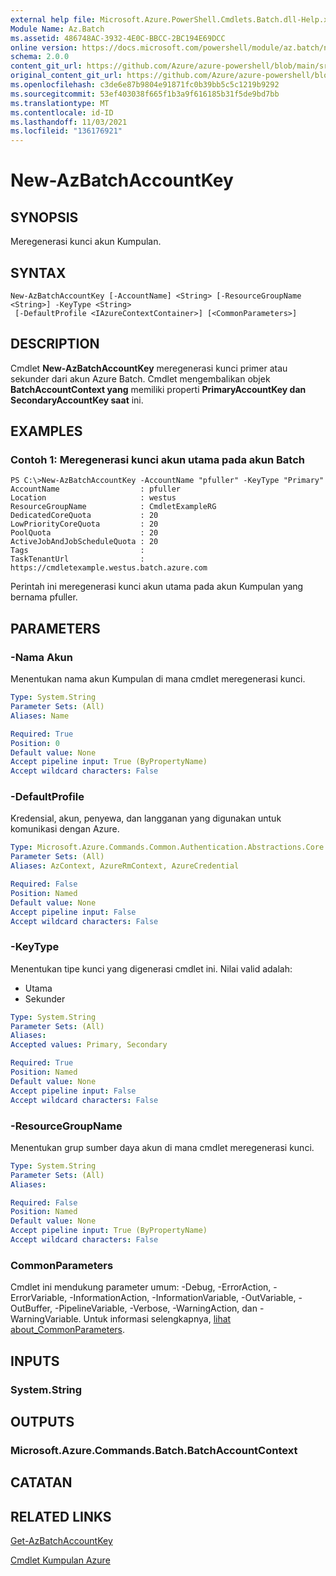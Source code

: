 ```yaml
---
external help file: Microsoft.Azure.PowerShell.Cmdlets.Batch.dll-Help.xml
Module Name: Az.Batch
ms.assetid: 486748AC-3932-4E0C-BBCC-2BC194E69DCC
online version: https://docs.microsoft.com/powershell/module/az.batch/new-azbatchaccountkey
schema: 2.0.0
content_git_url: https://github.com/Azure/azure-powershell/blob/main/src/Batch/Batch/help/New-AzBatchAccountKey.md
original_content_git_url: https://github.com/Azure/azure-powershell/blob/main/src/Batch/Batch/help/New-AzBatchAccountKey.md
ms.openlocfilehash: c3de6e87b9804e91871fc0b39bb5c5c1219b9292
ms.sourcegitcommit: 53ef403038f665f1b3a9f616185b31f5de9bd7bb
ms.translationtype: MT
ms.contentlocale: id-ID
ms.lasthandoff: 11/03/2021
ms.locfileid: "136176921"
---
```

# New-AzBatchAccountKey

## SYNOPSIS
Meregenerasi kunci akun Kumpulan.

## SYNTAX

```
New-AzBatchAccountKey [-AccountName] <String> [-ResourceGroupName <String>] -KeyType <String>
 [-DefaultProfile <IAzureContextContainer>] [<CommonParameters>]
```

## DESCRIPTION
Cmdlet **New-AzBatchAccountKey** meregenerasi kunci primer atau sekunder dari akun Azure Batch.
Cmdlet mengembalikan objek **BatchAccountContext yang** memiliki properti **PrimaryAccountKey dan** **SecondaryAccountKey saat** ini.

## EXAMPLES

### Contoh 1: Meregenerasi kunci akun utama pada akun Batch
```
PS C:\>New-AzBatchAccountKey -AccountName "pfuller" -KeyType "Primary"
AccountName                  : pfuller
Location                     : westus
ResourceGroupName            : CmdletExampleRG
DedicatedCoreQuota           : 20
LowPriorityCoreQuota         : 20
PoolQuota                    : 20
ActiveJobAndJobScheduleQuota : 20
Tags                         :
TaskTenantUrl                : https://cmdletexample.westus.batch.azure.com
```

Perintah ini meregenerasi kunci akun utama pada akun Kumpulan yang bernama pfuller.

## PARAMETERS

### -Nama Akun
Menentukan nama akun Kumpulan di mana cmdlet meregenerasi kunci.

```yaml
Type: System.String
Parameter Sets: (All)
Aliases: Name

Required: True
Position: 0
Default value: None
Accept pipeline input: True (ByPropertyName)
Accept wildcard characters: False
```

### -DefaultProfile
Kredensial, akun, penyewa, dan langganan yang digunakan untuk komunikasi dengan Azure.

```yaml
Type: Microsoft.Azure.Commands.Common.Authentication.Abstractions.Core.IAzureContextContainer
Parameter Sets: (All)
Aliases: AzContext, AzureRmContext, AzureCredential

Required: False
Position: Named
Default value: None
Accept pipeline input: False
Accept wildcard characters: False
```

### -KeyType
Menentukan tipe kunci yang digenerasi cmdlet ini.
Nilai valid adalah:
- Utama
- Sekunder

```yaml
Type: System.String
Parameter Sets: (All)
Aliases:
Accepted values: Primary, Secondary

Required: True
Position: Named
Default value: None
Accept pipeline input: False
Accept wildcard characters: False
```

### -ResourceGroupName
Menentukan grup sumber daya akun di mana cmdlet meregenerasi kunci.

```yaml
Type: System.String
Parameter Sets: (All)
Aliases:

Required: False
Position: Named
Default value: None
Accept pipeline input: True (ByPropertyName)
Accept wildcard characters: False
```

### CommonParameters
Cmdlet ini mendukung parameter umum: -Debug, -ErrorAction, -ErrorVariable, -InformationAction, -InformationVariable, -OutVariable, -OutBuffer, -PipelineVariable, -Verbose, -WarningAction, dan -WarningVariable. Untuk informasi selengkapnya, [lihat about_CommonParameters](http://go.microsoft.com/fwlink/?LinkID=113216).

## INPUTS

### System.String

## OUTPUTS

### Microsoft.Azure.Commands.Batch.BatchAccountContext

## CATATAN

## RELATED LINKS

[Get-AzBatchAccountKey](./Get-AzBatchAccountKey.md)

[Cmdlet Kumpulan Azure](/powershell/module/Az.Batch/)
